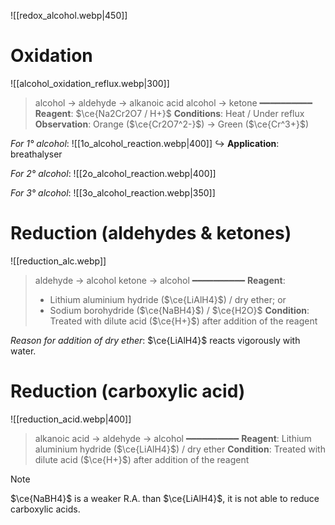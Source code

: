 ![[redox_alcohol.webp|450]]

# Oxidation
![[alcohol_oxidation_reflux.webp|300]]

> alcohol → aldehyde → alkanoic acid
> alcohol → ketone
> ━━━━━━━━━━
> **Reagent**: $\ce{Na2Cr2O7 / H+}$
> **Conditions**: Heat / Under reflux
> **Observation**: Orange ($\ce{Cr2O7^2-}$) → Green ($\ce{Cr^3+}$)

*For 1° alcohol*:
![[1o_alcohol_reaction.webp|400]]
↪️ **Application**: breathalyser

*For 2° alcohol*:
![[2o_alcohol_reaction.webp|400]]

*For 3° alcohol*:
![[3o_alcohol_reaction.webp|350]]

# Reduction (aldehydes & ketones)
![[reduction_alc.webp]]

> aldehyde → alcohol
> ketone → alcohol
> ━━━━━━━━━━
> **Reagent**:
> - Lithium aluminium hydride ($\ce{LiAlH4}$) / dry ether; or
> - Sodium borohydride ($\ce{NaBH4}$) / $\ce{H2O}$
> **Condition**: Treated with dilute acid ($\ce{H+}$) after addition of the reagent

*Reason for addition of dry ether*:
$\ce{LiAlH4}$ reacts vigorously with water.

# Reduction (carboxylic acid)
![[reduction_acid.webp|400]]

> alkanoic acid → aldehyde → alcohol
> ━━━━━━━━━━
> **Reagent**: Lithium aluminium hydride ($\ce{LiAlH4}$) / dry ether
> **Condition**: Treated with dilute acid ($\ce{H+}$) after addition of the reagent

> [!note]
> $\ce{NaBH4}$ is a weaker R.A. than $\ce{LiAlH4}$, it is not able to reduce carboxylic acids.

